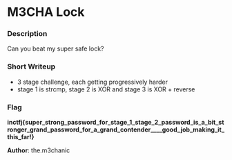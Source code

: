 # M3CHA Lock 

### Description 
Can you beat my super safe lock?

### Short Writeup
+ 3 stage challenge, each getting progressively harder 
+ stage 1 is strcmp, stage 2 is XOR and stage 3 is XOR + reverse 

### Flag
**inctfj{super_strong_password_for_stage_1_stage_2_password_is_a_bit_stronger_grand_password_for_a_grand_contender____good_job_making_it_this_far!}** 

**Author**:
the.m3chanic

